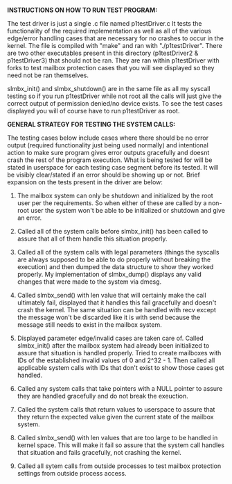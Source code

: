 **INSTRUCTIONS ON HOW TO RUN TEST PROGRAM:**

The test driver is just a single .c file named p1testDriver.c It tests the functionality of the required implementation as well as all of the various edge/error handling cases that are necessary for no crashes to occur in the kernel. The file is compiled with "make" and ran with "./p1testDriver". There are two other executables present in this directory (p1testDriver2 & p1testDriver3) that should not be ran. They are ran within p1testDriver with forks to test mailbox protection cases that you will see displayed so they need not be ran themselves. 

slmbx_init() and slmbx_shutdown() are in the same file as all my syscall testing so if you run p1testDriver while not root all the calls will just give the correct output of permission denied/no device exists. To see the test cases displayed you will of course have to run p1testDriver as root. 

**GENERAL STRATEGY FOR TESTING THE SYSTEM CALLS:**

The testing cases below include cases where there should be no error output (required functionality just being used normally) and intentional action to make sure program gives error outputs gracefully and doesnt crash the rest of the program execution. What is being tested for will be stated in userspace for each testing case segment before its tested. It will be visibly clear/stated if an error should be showing up or not. Brief expansion on the tests present in the driver are below:

1. The mailbox system can only be shutdown and initialized by the root user per the requirements. So when either of these are called by a non-root user the system won't be able to be initialized or shutdown and give an error. 

2. Called all of the system calls before slmbx_init() has been called to assure that all of them handle this situation properly. 

3. Called all of the system calls with legal parameters (things the syscalls are always supposed to be able to do properly without breaking the execution) and then dumped the data structure to show they worked properly. My implementation of slmbx_dump() displays any valid changes that were made to the system via dmesg. 

4. Called slmbx_send() with len value that will certainly make the call ultimately fail, displayed that it handles this fail gracefully and doesn't crash the kernel. The same situation can be handled with recv except the message won't be discarded like it is with send because the message still needs to exist in the mailbox system. 

5. Displayed parameter edge/invalid cases are taken care of. Called slmbx_init() after the mailbox system had already been initialized to assure that situation is handled properly. Tried to create mailboxes with IDs of the established invalid values of 0 and 2^32 - 1. Then called all applicable system calls with IDs that don't exist to show those cases get handled. 

6. Called any system calls that take pointers with a NULL pointer to assure they are handled gracefully and do not break the exeuction.

7. Called the system calls that return values to userspace to assure that they return the expected value given the current state of the mailbox system. 

8. Called slmbx_send() with len values that are too large to be handled in kernel space. This will make it fail so assure that the system call handles that situation and fails gracefully, not crashing the kernel.

9. Called all sytem calls from outside processes to test mailbox protection settings from outside process access. 
